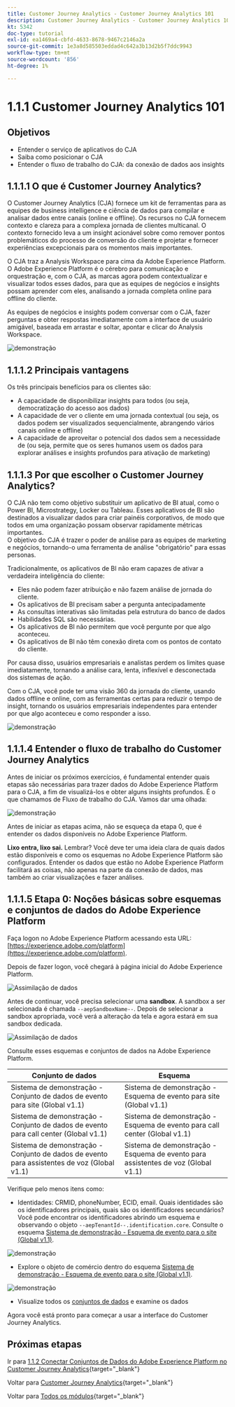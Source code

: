 ```yaml
---
title: Customer Journey Analytics - Customer Journey Analytics 101
description: Customer Journey Analytics - Customer Journey Analytics 101
kt: 5342
doc-type: tutorial
exl-id: ea1469a4-cbfd-4633-8678-9467c2146a2a
source-git-commit: 1e3a8d585503eddad4c642a3b13d2b5f7ddc9943
workflow-type: tm+mt
source-wordcount: '856'
ht-degree: 1%

---
```


# 1.1.1 Customer Journey Analytics 101

## Objetivos

- Entender o serviço de aplicativos do CJA
- Saiba como posicionar o CJA
- Entender o fluxo de trabalho do CJA: da conexão de dados aos insights

## 1.1.1.1 O que é Customer Journey Analytics?

O Customer Journey Analytics (CJA) fornece um kit de ferramentas para as equipes de business intelligence e ciência de dados para compilar e analisar dados entre canais (online e offline). Os recursos no CJA fornecem contexto e clareza para a complexa jornada de clientes multicanal. O contexto fornecido leva a um insight acionável sobre como remover pontos problemáticos do processo de conversão do cliente e projetar e fornecer experiências excepcionais para os momentos mais importantes.

O CJA traz a Analysis Workspace para cima da Adobe Experience Platform. O Adobe Experience Platform é o cérebro para comunicação e orquestração e, com o CJA, as marcas agora podem contextualizar e visualizar todos esses dados, para que as equipes de negócios e insights possam aprender com eles, analisando a jornada completa online para offline do cliente.

As equipes de negócios e insights podem conversar com o CJA, fazer perguntas e obter respostas imediatamente com a interface de usuário amigável, baseada em arrastar e soltar, apontar e clicar do Analysis Workspace.

![demonstração](./images/cja-adv-analysis1.png)

## 1.1.1.2 Principais vantagens

Os três principais benefícios para os clientes são:

- A capacidade de disponibilizar insights para todos (ou seja, democratização do acesso aos dados)
- A capacidade de ver o cliente em uma jornada contextual (ou seja, os dados podem ser visualizados sequencialmente, abrangendo vários canais online e offline)
- A capacidade de aproveitar o potencial dos dados sem a necessidade de (ou seja, permite que os seres humanos usem os dados para explorar análises e insights profundos para ativação de marketing)

## 1.1.1.3 Por que escolher o Customer Journey Analytics?

O CJA não tem como objetivo substituir um aplicativo de BI atual, como o Power BI, Microstrategy, Locker ou Tableau. Esses aplicativos de BI são destinados a visualizar dados para criar painéis corporativos, de modo que todos em uma organização possam observar rapidamente métricas importantes.\
O objetivo do CJA é trazer o poder de análise para as equipes de marketing e negócios, tornando-o uma ferramenta de análise &quot;obrigatório&quot; para essas personas.

Tradicionalmente, os aplicativos de BI não eram capazes de ativar a verdadeira inteligência do cliente:

- Eles não podem fazer atribuição e não fazem análise de jornada do cliente.
- Os aplicativos de BI precisam saber a pergunta antecipadamente
- As consultas interativas são limitadas pela estrutura do banco de dados
- Habilidades SQL são necessárias.
- Os aplicativos de BI não permitem que você pergunte por que algo aconteceu.
- Os aplicativos de BI não têm conexão direta com os pontos de contato do cliente.

Por causa disso, usuários empresariais e analistas perdem os limites quase imediatamente, tornando a análise cara, lenta, inflexível e desconectada dos sistemas de ação.

Com o CJA, você pode ter uma visão 360 da jornada do cliente, usando dados offline e online, com as ferramentas certas para reduzir o tempo de insight, tornando os usuários empresariais independentes para entender por que algo aconteceu e como responder a isso.

![demonstração](./images/cja-use-case.png)

## 1.1.1.4 Entender o fluxo de trabalho do Customer Journey Analytics

Antes de iniciar os próximos exercícios, é fundamental entender quais etapas são necessárias para trazer dados do Adobe Experience Platform para o CJA, a fim de visualizá-los e obter alguns insights profundos. É o que chamamos de Fluxo de trabalho do CJA. Vamos dar uma olhada:

![demonstração](./images/cja-work-flow.jpg)

Antes de iniciar as etapas acima, não se esqueça da etapa 0, que é entender os dados disponíveis no Adobe Experience Platform.

**Lixo entra, lixo sai.** Lembrar? Você deve ter uma ideia clara de quais dados estão disponíveis e como os esquemas no Adobe Experience Platform são configurados. Entender os dados que estão no Adobe Experience Platform facilitará as coisas, não apenas na parte da conexão de dados, mas também ao criar visualizações e fazer análises.

## 1.1.1.5 Etapa 0: Noções básicas sobre esquemas e conjuntos de dados do Adobe Experience Platform

Faça logon no Adobe Experience Platform acessando esta URL: [https://experience.adobe.com/platform](https://experience.adobe.com/platform).

Depois de fazer logon, você chegará à página inicial do Adobe Experience Platform.

![Assimilação de dados](./../../../../modules/delivery-activation/datacollection/dc1.2/images/home.png)

Antes de continuar, você precisa selecionar uma **sandbox**. A sandbox a ser selecionada é chamada ``--aepSandboxName--``. Depois de selecionar a sandbox apropriada, você verá a alteração da tela e agora estará em sua sandbox dedicada.

![Assimilação de dados](./../../../../modules/delivery-activation/datacollection/dc1.2/images/sb1.png)

Consulte esses esquemas e conjuntos de dados na Adobe Experience Platform.

| Conjunto de dados | Esquema |
| ----------------- |-------------| 
| Sistema de demonstração - Conjunto de dados de evento para site (Global v1.1) | Sistema de demonstração - Esquema de evento para site (Global v1.1) |
| Sistema de demonstração - Conjunto de dados de evento para call center (Global v1.1) | Sistema de demonstração - Esquema de evento para call center (Global v1.1) |
| Sistema de demonstração - Conjunto de dados de evento para assistentes de voz (Global v1.1) | Sistema de demonstração - Esquema de evento para assistentes de voz (Global v1.1) |

Verifique pelo menos itens como:

- Identidades: CRMID, phoneNumber, ECID, email. Quais identidades são os identificadores principais, quais são os identificadores secundários?
Você pode encontrar os identificadores abrindo um esquema e observando o objeto `--aepTenantId--.identification.core`. Consulte o esquema [Sistema de demonstração - Esquema de evento para o site (Global v1.1)](https://experience.adobe.com/platform/schema).

![demonstração](./images/identity.png)

- Explore o objeto de comércio dentro do esquema [Sistema de demonstração - Esquema de evento para o site (Global v1.1)](https://experience.adobe.com/platform/schema).

![demonstração](./images/commerce.png)

- Visualize todos os [conjuntos de dados](https://experience.adobe.com/platform/dataset/browse?limit=50&amp;page=1&amp;sortDescending=1&amp;sortField=created) e examine os dados

Agora você está pronto para começar a usar a interface do Customer Journey Analytics.

## Próximas etapas

Ir para [1.1.2 Conectar Conjuntos de Dados do Adobe Experience Platform no Customer Journey Analytics](./ex2.md){target="_blank"}

Voltar para [Customer Journey Analytics](./customer-journey-analytics-build-a-dashboard.md){target="_blank"}

Voltar para [Todos os módulos](./../../../../overview.md){target="_blank"}
